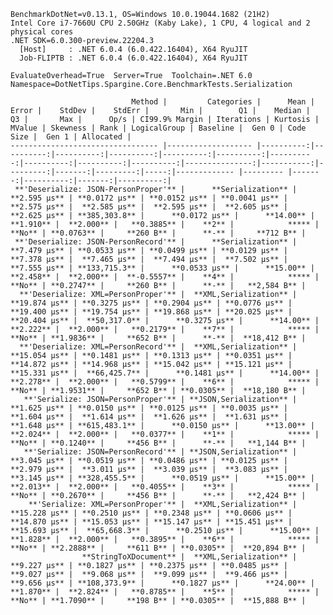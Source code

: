 
    BenchmarkDotNet=v0.13.1, OS=Windows 10.0.19044.1682 (21H2)
    Intel Core i7-7660U CPU 2.50GHz (Kaby Lake), 1 CPU, 4 logical and 2 physical cores
    .NET SDK=6.0.300-preview.22204.3
      [Host]     : .NET 6.0.4 (6.0.422.16404), X64 RyuJIT
      Job-FLIPTB : .NET 6.0.4 (6.0.422.16404), X64 RyuJIT

    EvaluateOverhead=True  Server=True  Toolchain=.NET 6.0  
    Namespace=DotNetTips.Spargine.Core.BenchmarkTests.Serialization  

                               Method |         Categories |      Mean |     Error |    StdDev |    StdErr |       Min |        Q1 |    Median |        Q3 |       Max |      Op/s | CI99.9% Margin | Iterations | Kurtosis | MValue | Skewness | Rank | LogicalGroup | Baseline |  Gen 0 | Code Size |  Gen 1 | Allocated |
    --------------------------------- |------------------- |----------:|----------:|----------:|----------:|----------:|----------:|----------:|----------:|----------:|----------:|---------------:|-----------:|---------:|-------:|---------:|-----:|------------- |--------- |-------:|----------:|-------:|----------:|
     **'Deserialize: JSON-PersonProper'** |      **Serialization** |  **2.595 μs** | **0.0172 μs** | **0.0152 μs** | **0.0041 μs** |  **2.575 μs** |  **2.585 μs** |  **2.595 μs** |  **2.605 μs** |  **2.625 μs** | **385,303.8** |      **0.0172 μs** |      **14.00** |    **1.910** |  **2.000** |   **0.3885** |    **2** |            ***** |       **No** | **0.0763** |     **260 B** |      **-** |     **712 B** |
     **'Deserialize: JSON-PersonRecord'** |      **Serialization** |  **7.479 μs** | **0.0533 μs** | **0.0499 μs** | **0.0129 μs** |  **7.378 μs** |  **7.465 μs** |  **7.494 μs** |  **7.502 μs** |  **7.555 μs** | **133,715.3** |      **0.0533 μs** |      **15.00** |    **2.458** |  **2.000** |  **-0.5557** |    **4** |            ***** |       **No** | **0.2747** |     **260 B** |      **-** |   **2,584 B** |
      **'Deserialize: XML=PersonProper'** |  **XML,Serialization** | **19.874 μs** | **0.3275 μs** | **0.2904 μs** | **0.0776 μs** | **19.400 μs** | **19.754 μs** | **19.868 μs** | **20.025 μs** | **20.404 μs** |  **50,317.0** |      **0.3275 μs** |      **14.00** |    **2.222** |  **2.000** |   **0.2179** |    **7** |            ***** |       **No** | **1.9836** |     **652 B** |      **-** |  **18,412 B** |
      **'Deserialize: XML=PersonRecord'** |  **XML,Serialization** | **15.054 μs** | **0.1481 μs** | **0.1313 μs** | **0.0351 μs** | **14.872 μs** | **14.968 μs** | **15.042 μs** | **15.121 μs** | **15.331 μs** |  **66,425.7** |      **0.1481 μs** |      **14.00** |    **2.278** |  **2.000** |   **0.5799** |    **6** |            ***** |       **No** | **1.9531** |     **652 B** | **0.0305** |  **18,180 B** |
       **'Serialize: JSON=PersonProper'** | **JSON,Serialization** |  **1.625 μs** | **0.0150 μs** | **0.0125 μs** | **0.0035 μs** |  **1.604 μs** |  **1.614 μs** |  **1.626 μs** |  **1.631 μs** |  **1.648 μs** | **615,483.1** |      **0.0150 μs** |      **13.00** |    **2.024** |  **2.000** |   **0.0377** |    **1** |            ***** |       **No** | **0.1240** |     **456 B** |      **-** |   **1,144 B** |
       **'Serialize: JSON=PersonRecord'** | **JSON,Serialization** |  **3.045 μs** | **0.0519 μs** | **0.0486 μs** | **0.0125 μs** |  **2.979 μs** |  **3.011 μs** |  **3.039 μs** |  **3.083 μs** |  **3.145 μs** | **328,455.5** |      **0.0519 μs** |      **15.00** |    **2.013** |  **2.000** |   **0.4055** |    **3** |            ***** |       **No** | **0.2670** |     **456 B** |      **-** |   **2,424 B** |
        **'Serialize: XML=PersonProper'** |  **XML,Serialization** | **15.228 μs** | **0.2510 μs** | **0.2348 μs** | **0.0606 μs** | **14.870 μs** | **15.053 μs** | **15.147 μs** | **15.451 μs** | **15.693 μs** |  **65,668.3** |      **0.2510 μs** |      **15.00** |    **1.828** |  **2.000** |   **0.3895** |    **6** |            ***** |       **No** | **2.2888** |     **611 B** | **0.0305** |  **20,894 B** |
                    **StringToXDocument** |  **XML,Serialization** |  **9.227 μs** | **0.1827 μs** | **0.2375 μs** | **0.0485 μs** |  **9.027 μs** |  **9.068 μs** |  **9.099 μs** |  **9.466 μs** |  **9.656 μs** | **108,373.9** |      **0.1827 μs** |      **24.00** |    **1.870** |  **2.824** |   **0.8785** |    **5** |            ***** |       **No** | **1.7090** |     **198 B** | **0.0305** |  **15,888 B** |
